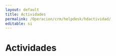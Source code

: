 ```yaml
---
layout: default
title: Actividades
permalink: /Operacion/crm/helpdesk/hdactividad/
editable: si
---
```


# Actividades

